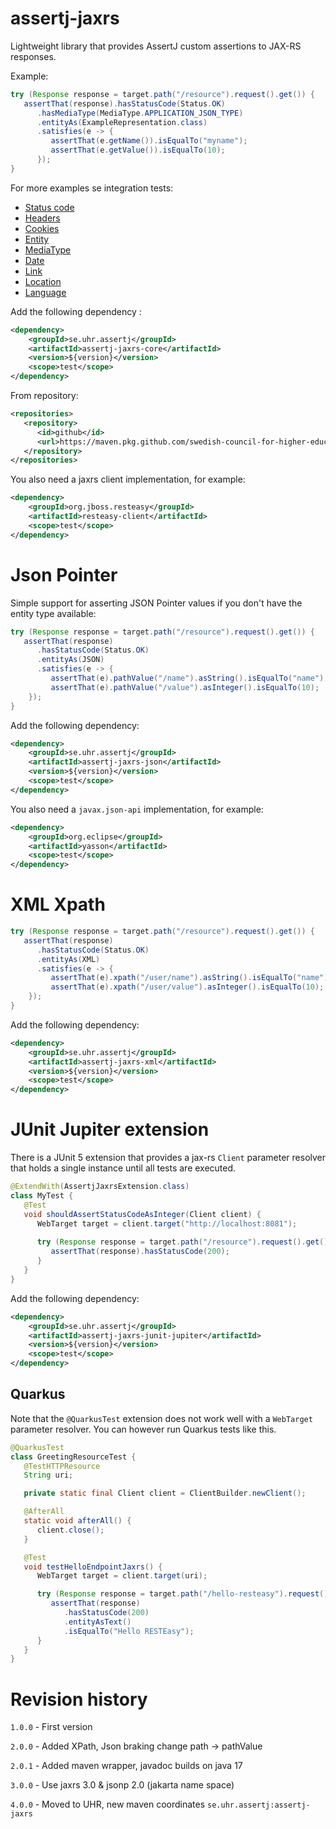# assertj-jaxrs

Lightweight library that provides AssertJ custom assertions to JAX-RS responses. 

Example:
```java
try (Response response = target.path("/resource").request().get()) {
   assertThat(response).hasStatusCode(Status.OK)
      .hasMediaType(MediaType.APPLICATION_JSON_TYPE)
      .entityAs(ExampleRepresentation.class)
      .satisfies(e -> {
         assertThat(e.getName()).isEqualTo("myname");
         assertThat(e.getValue()).isEqualTo(10);
      });
}
```
For more examples se integration tests:
* [Status code](assertj-jaxrs-core/src/test/java/se/uhr/assertj/jaxrs/StatusCodeIT.java)
* [Headers](assertj-jaxrs-core/src/test/java/se/uhr/assertj/jaxrs/HeaderIT.java)
* [Cookies](assertj-jaxrs-core/src/test/java/se/uhr/assertj/jaxrs/CookieIT.java)
* [Entity](assertj-jaxrs-core/src/test/java/se/uhr/assertj/jaxrs/EntityIT.java)
* [MediaType](assertj-jaxrs-core/src/test/java/se/uhr/assertj/jaxrs/MediaTypeIT.java)
* [Date](assertj-jaxrs-core/src/test/java/se/uhr/assertj/jaxrs/DateIT.java)
* [Link](assertj-jaxrs-core/src/test/java/se/uhr/assertj/jaxrs/LinkIT.java)
* [Location](assertj-jaxrs-core/src/test/java/se/uhr/assertj/jaxrs/LocationIT.java)
* [Language](assertj-jaxrs-core/src/test/java/se/uhr/assertj/jaxrs/LanguageIT.java)

Add the following dependency :
```xml
<dependency>
    <groupId>se.uhr.assertj</groupId>
    <artifactId>assertj-jaxrs-core</artifactId>
    <version>${version}</version>
    <scope>test</scope>
</dependency>
```

From repository:
```xml
<repositories>
   <repository>
      <id>github</id>
      <url>https://maven.pkg.github.com/swedish-council-for-higher-education/assertj-jaxrs</url>
   </repository>
</repositories>
```

You also need a jaxrs client implementation, for example: 

```xml
<dependency>
    <groupId>org.jboss.resteasy</groupId>
    <artifactId>resteasy-client</artifactId>
    <scope>test</scope>
</dependency>
```

# Json Pointer

Simple support for asserting JSON Pointer values if you don't have the entity type available:
```java
try (Response response = target.path("/resource").request().get()) {
   assertThat(response)
      .hasStatusCode(Status.OK)
      .entityAs(JSON)
      .satisfies(e -> {
         assertThat(e).pathValue("/name").asString().isEqualTo("name");
         assertThat(e).pathValue("/value").asInteger().isEqualTo(10);
    });
}
```
Add the following dependency:
```xml
<dependency>
    <groupId>se.uhr.assertj</groupId>
    <artifactId>assertj-jaxrs-json</artifactId>
    <version>${version}</version>
    <scope>test</scope>
</dependency>
```
You also need a `javax.json-api` implementation, for example: 
```xml
<dependency>
    <groupId>org.eclipse</groupId>
    <artifactId>yasson</artifactId>
    <scope>test</scope>
</dependency>
```

# XML Xpath
```java
try (Response response = target.path("/resource").request().get()) {
   assertThat(response)
      .hasStatusCode(Status.OK)
      .entityAs(XML)
      .satisfies(e -> {
         assertThat(e).xpath("/user/name").asString().isEqualTo("name");
         assertThat(e).xpath("/user/value").asInteger().isEqualTo(10);
    });
}

```
Add the following dependency:
```xml
<dependency>
    <groupId>se.uhr.assertj</groupId>
    <artifactId>assertj-jaxrs-xml</artifactId>
    <version>${version}</version>
    <scope>test</scope>
</dependency>
```

# JUnit Jupiter extension
There is a JUnit 5 extension that provides a jax-rs `Client` parameter resolver that holds a single instance until all tests are executed.
```java
@ExtendWith(AssertjJaxrsExtension.class)
class MyTest {
   @Test
   void shouldAssertStatusCodeAsInteger(Client client) {
      WebTarget target = client.target("http://localhost:8081");
   
      try (Response response = target.path("/resource").request().get()) {
         assertThat(response).hasStatusCode(200);
      }
   }
}
```
Add the following dependency:
```xml
<dependency>
    <groupId>se.uhr.assertj</groupId>
    <artifactId>assertj-jaxrs-junit-jupiter</artifactId>
    <version>${version}</version>
    <scope>test</scope>
</dependency>
```
## Quarkus

Note that the `@QuarkusTest` extension does not work well with a `WebTarget` parameter resolver. You can however run Quarkus tests like this.
```java
@QuarkusTest
class GreetingResourceTest {
   @TestHTTPResource
   String uri;

   private static final Client client = ClientBuilder.newClient();

   @AfterAll
   static void afterAll() {
      client.close();
   }

   @Test
   void testHelloEndpointJaxrs() {
      WebTarget target = client.target(uri);

      try (Response response = target.path("/hello-resteasy").request().get()) {
         assertThat(response)
            .hasStatusCode(200)
            .entityAsText()
            .isEqualTo("Hello RESTEasy");
      }
   }
}

```
# Revision history

`1.0.0` - First version

`2.0.0` - Added XPath, Json braking change path -> pathValue

`2.0.1` - Added maven wrapper, javadoc builds on java 17

`3.0.0` - Use jaxrs 3.0 & jsonp 2.0 (jakarta name space)

`4.0.0` - Moved to UHR, new maven coordinates `se.uhr.assertj:assertj-jaxrs`

